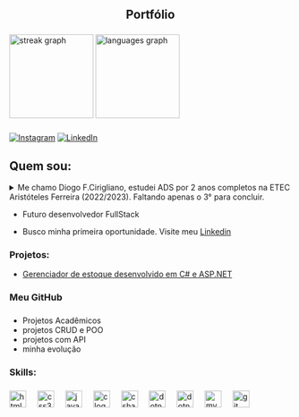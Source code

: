 <h2 align="center">Portfólio</h2>

###

<div align="left">
  <img src="https://streak-stats.demolab.com?user=DiogoCirigliano&locale=pt-br&mode=daily&theme=tokyonight&hide_border=false&border_radius=5" height="150" alt="streak graph"  />
  <img src="https://github-readme-stats.vercel.app/api/top-langs?username=DiogoCirigliano&locale=pt-br&hide_title=false&layout=compact&card_width=320&langs_count=5&theme=tokyonight&hide_border=false" height="150" alt="languages graph"  />
</div>

###
  
  [![Instagram](https://img.shields.io/badge/Instagram-E4405F?style=for-the-badge&logo=instagram&logoColor=white)](https://www.instagram.com/ciriglianodiogo_dev/)
  [![LinkedIn](https://img.shields.io/badge/LinkedIn-0077B5?style=for-the-badge&logo=linkedin&logoColor=white)](https://www.linkedin.com/in/diogo-cirigliano-150487296/)
## Quem sou:

<details>
<summary> Me chamo Diogo F.Cirigliano, estudei ADS por 2 anos completos na ETEC Aristóteles Ferreira (2022/2023). Faltando apenas o 3° para concluir.</summary>
 
   No final do segundo ano me mudei para a Itália e desde então estudo por conta própria utilizando como base o curso FullStack da DankiCode. Estou em constante aprendizado e evolução na área!  
</details>

- Futuro desenvolvedor FullStack

- Busco minha primeira oportunidade. Visite meu [Linkedin](https://www.linkedin.com/in/diogo-cirigliano-150487296/)

<h3>Projetos:</h3>

- [Gerenciador de estoque desenvolvido em C# e ASP.NET](https://github.com/DiogoCirigliano/crud_asp.net_c-)

###

<h3>Meu GitHub</h3>

###

- Projetos Acadêmicos
- projetos CRUD e POO
- projetos com API
- minha evolução

###

<h3 align="left">Skills:</h3>

###

<div align="left">
  <img src="https://cdn.jsdelivr.net/gh/devicons/devicon/icons/html5/html5-original.svg" height="30" alt="html5 logo"  />
  <img width="12" />
  <img src="https://cdn.jsdelivr.net/gh/devicons/devicon/icons/css3/css3-original.svg" height="30" alt="css3 logo"  />
  <img width="12" />
  <img src="https://cdn.jsdelivr.net/gh/devicons/devicon/icons/javascript/javascript-original.svg" height="30" alt="javascript logo"  />
  <img width="12" />
  <img src="https://cdn.jsdelivr.net/gh/devicons/devicon/icons/c/c-original.svg" height="30" alt="c logo"  />
  <img width="12" />
  <img src="https://cdn.jsdelivr.net/gh/devicons/devicon/icons/csharp/csharp-original.svg" height="30" alt="csharp logo"  />
  <img width="12" />
  <img src="https://cdn.jsdelivr.net/gh/devicons/devicon/icons/ruby/ruby-original.svg" height="30" alt="dotnetcore logo"  />
  <img width="12" />  
  <img src="https://cdn.jsdelivr.net/gh/devicons/devicon/icons/dotnetcore/dotnetcore-original.svg" height="30" alt="dotnetcore logo"  />
  <img width="12" />
  <img src="https://cdn.jsdelivr.net/gh/devicons/devicon/icons/mysql/mysql-original.svg" height="30" alt="mysql logo"  />
  <img width="12" />
  <img src="https://cdn.jsdelivr.net/gh/devicons/devicon/icons/git/git-original.svg" height="30" alt="git logo"  />
  
</div>

###
